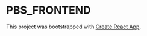 # PBS_FRONTEND

This project was bootstrapped with [Create React App](https://github.com/facebook/create-react-app).
